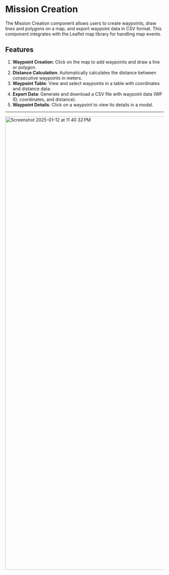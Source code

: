 
# Mission Creation

The Mission Creation component allows users to create waypoints, draw lines and polygons on a map, and export waypoint data in CSV format. This component integrates with the Leaflet map library for handling map events.

## Features

1. **Waypoint Creation**: Click on the map to add waypoints and draw a line or polygon.
2. **Distance Calculation**: Automatically calculates the distance between consecutive waypoints in meters.
3. **Waypoint Table**: View and select waypoints in a table with coordinates and distance data.
4. **Export Data**: Generate and download a CSV file with waypoint data (WP ID, coordinates, and distance).
5. **Waypoint Details**: Click on a waypoint to view its details in a modal.

---

<img width="1440" alt="Screenshot 2025-01-12 at 11 40 32 PM" src="https://github.com/user-attachments/assets/b67b3b43-8149-4315-9eab-60aa7e6719d1" />

